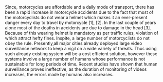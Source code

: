 Since, motorcycles are affordable and a daily mode of transport, there has been a rapid increase in motorcycle accidents due to the fact that most of the motorcyclists do not  wear a helmet which makes it an ever-present danger every day to travel by motorcycle [1], [2]. In the last couple of years alone most of the deaths in accidents are due to damage in the head [3]. Because of this wearing helmet is mandatory as per traffic rules, violation of which attract hefty fines. Inspite, a large number of motorcyclists do not obey the rule. Presently,all major cities already deployed large video surveillance network to keep a vigil on a wide variety of threats. Thus using such already existing system will be a cost efficient solution, however these systems involve a large number of humans whose performance is not sustainable for long periods of time. Recent studies have shown that human surveillance proves ineffective, as the duration of monitoring of videos increases, the errors made by humans also increases. 

